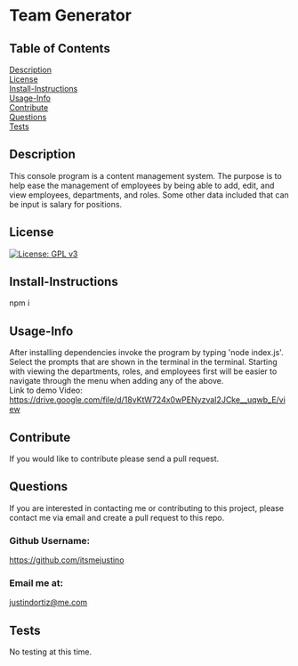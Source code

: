 
# Team Generator<br>
## Table of Contents <br>
[Description](#description)<br>
[License](#license)<br>
[Install-Instructions](#install-Instructions)<br>
[Usage-Info](#usage-Info)<br>
[Contribute](#contribute)<br>
[Questions](#questions)<br>
[Tests](#tests)<br>

## Description 
  This console program is a content management system. The purpose is to help ease the management of employees by being able to add, edit, and view employees, departments, and roles. Some other data included that can be input is salary for positions.
## License
  [![License: GPL v3](https://img.shields.io/badge/License-GPL%20v3-blue.svg)](https://www.gnu.org/licenses/gpl-3.0)
## Install-Instructions 
  npm i 
## Usage-Info
  After installing dependencies invoke the program by typing 'node index.js'. Select the prompts that are shown in the terminal in the terminal. Starting with viewing the departments, roles, and employees first will be easier to navigate through the menu when adding any of the above.<br>
  Link to demo Video: https://drive.google.com/file/d/18vKtW724x0wPENyzvaI2JCke__uqwb_E/view
## Contribute
  If you would like to contribute please send a pull request.

## Questions 
If you are interested in contacting me or contributing to this project, please contact me via email and create a pull request to this repo.
### Github Username: 
https://github.com/itsmejustino
### Email me at: 
  justindortiz@me.com 
## Tests 
  No testing at this time.
